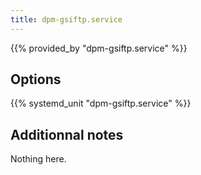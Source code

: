 ```yaml
---
title: dpm-gsiftp.service
---
```


{{% provided_by "dpm-gsiftp.service" %}}

## Options

{{% systemd_unit "dpm-gsiftp.service" %}}

## Additionnal notes

Nothing here.